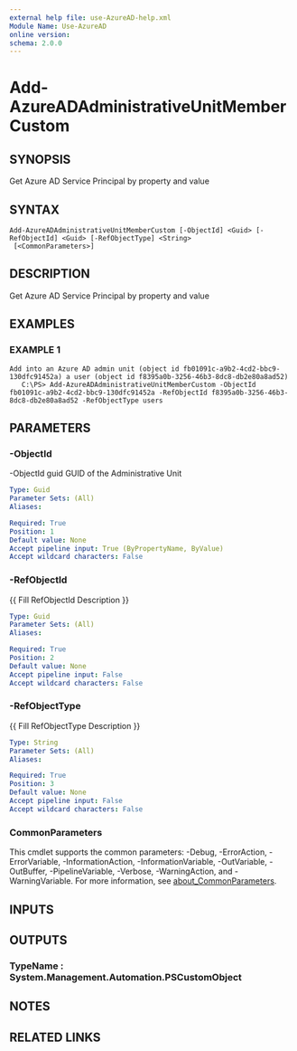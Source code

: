```yaml
---
external help file: use-AzureAD-help.xml
Module Name: Use-AzureAD
online version:
schema: 2.0.0
---
```


# Add-AzureADAdministrativeUnitMemberCustom

## SYNOPSIS
Get Azure AD Service Principal by property and value

## SYNTAX

```
Add-AzureADAdministrativeUnitMemberCustom [-ObjectId] <Guid> [-RefObjectId] <Guid> [-RefObjectType] <String>
 [<CommonParameters>]
```

## DESCRIPTION
Get Azure AD Service Principal by property and value

## EXAMPLES

### EXAMPLE 1
```
Add into an Azure AD admin unit (object id fb01091c-a9b2-4cd2-bbc9-130dfc91452a) a user (object id f8395a0b-3256-46b3-8dc8-db2e80a8ad52)
   C:\PS> Add-AzureADAdministrativeUnitMemberCustom -ObjectId fb01091c-a9b2-4cd2-bbc9-130dfc91452a -RefObjectId f8395a0b-3256-46b3-8dc8-db2e80a8ad52 -RefObjectType users
```

## PARAMETERS

### -ObjectId
-ObjectId guid
   GUID of the Administrative Unit

```yaml
Type: Guid
Parameter Sets: (All)
Aliases:

Required: True
Position: 1
Default value: None
Accept pipeline input: True (ByPropertyName, ByValue)
Accept wildcard characters: False
```

### -RefObjectId
{{ Fill RefObjectId Description }}

```yaml
Type: Guid
Parameter Sets: (All)
Aliases:

Required: True
Position: 2
Default value: None
Accept pipeline input: False
Accept wildcard characters: False
```

### -RefObjectType
{{ Fill RefObjectType Description }}

```yaml
Type: String
Parameter Sets: (All)
Aliases:

Required: True
Position: 3
Default value: None
Accept pipeline input: False
Accept wildcard characters: False
```

### CommonParameters
This cmdlet supports the common parameters: -Debug, -ErrorAction, -ErrorVariable, -InformationAction, -InformationVariable, -OutVariable, -OutBuffer, -PipelineVariable, -Verbose, -WarningAction, and -WarningVariable. For more information, see [about_CommonParameters](http://go.microsoft.com/fwlink/?LinkID=113216).

## INPUTS

## OUTPUTS

### TypeName : System.Management.Automation.PSCustomObject
## NOTES

## RELATED LINKS
